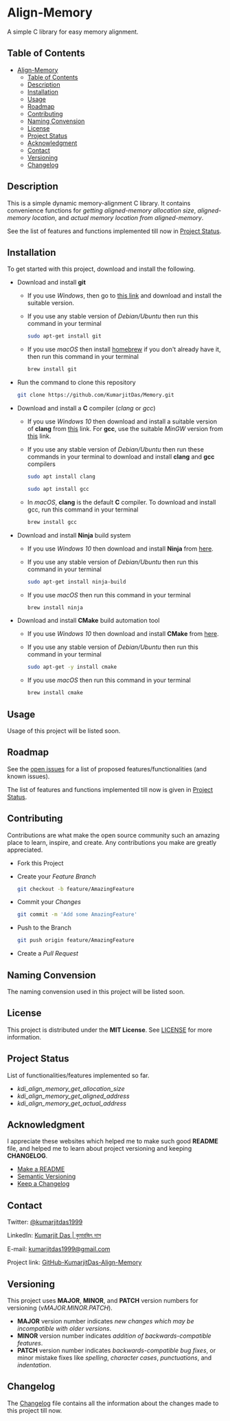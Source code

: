 # Align-Memory

A simple C library for easy memory alignment.

## Table of Contents

- [Align-Memory](#align-memory)
  - [Table of Contents](#table-of-contents)
  - [Description](#description)
  - [Installation](#installation)
  - [Usage](#usage)
  - [Roadmap](#roadmap)
  - [Contributing](#contributing)
  - [Naming Convension](#naming-convension)
  - [License](#license)
  - [Project Status](#project-status)
  - [Acknowledgment](#acknowledgment)
  - [Contact](#contact)
  - [Versioning](#versioning)
  - [Changelog](#changelog)

## Description

This is a simple dynamic memory-alignment C library. It contains convenience
functions for *getting aligned-memory allocation size*,
*aligned-memory location*, and *actual memory location from aligned-memory*.

See the list of features and functions implemented till now in
[Project Status](#project-status).

## Installation

To get started with this project, download and install the following.

- Download and install **git**
  - If you use *Windows*, then go to [this link](https://git-scm.com/downloads)
    and download and install the suitable version.
  - If you use any stable version of *Debian/Ubuntu* then run this command in
    your terminal

    ```sh
    sudo apt-get install git
    ```

  - If you use *macOS* then install [homebrew](https://brew.sh/) if you don't
    already have it, then run this command in your terminal

    ```sh
    brew install git
    ```

- Run the command to clone this repository

  ```sh
  git clone https://github.com/KumarjitDas/Memory.git
  ```

- Download and install a **C** compiler (*clang* or *gcc*)
  - If you use *Windows 10* then download and install a suitable version of
    **clang** from [this](https://releases.llvm.org/download.html) link. For
    **gcc**, use the suitable *MinGW* version from
    [this](http://mingw-w64.org/doku.php/download) link.
  - If you use any stable version of *Debian/Ubuntu* then run these commands in
    your terminal to download and install **clang** and **gcc** compilers

    ```sh
    sudo apt install clang
    ```

    ```sh
    sudo apt install gcc
    ```

  - In *macOS*, **clang** is the default **C** compiler. To download and
    install gcc, run this command in your terminal

    ```sh
    brew install gcc
    ```

- Download and install **Ninja** build system
  - If you use *Windows 10* then download and install **Ninja** from
    [here](https://github.com/ninja-build/ninja/releases).
  - If you use any stable version of *Debian/Ubuntu* then run this command in
    your terminal

    ```sh
    sudo apt-get install ninja-build
    ```

  - If you use *macOS* then run this command in your terminal

    ```sh
    brew install ninja
    ```

- Download and install **CMake** build automation tool
  - If you use *Windows 10* then download and install **CMake** from
    [here](https://cmake.org/download/).
  - If you use any stable version of *Debian/Ubuntu* then run this command in
    your terminal

    ```sh
    sudo apt-get -y install cmake
    ```

  - If you use *macOS* then run this command in your terminal

    ```sh
    brew install cmake
    ```

## Usage

Usage of this project will be listed soon.

## Roadmap

See the [open issues](https://github.com/KumarjitDas/Memory/issues) for a
list of proposed features/functionalities (and known issues).

The list of features and functions implemented till now is given in
[Project Status](#project-status).

## Contributing

Contributions are what make the open source community such an amazing place
to learn, inspire, and create. Any contributions you make are greatly
appreciated.

- Fork this Project
- Create your *Feature Branch*

  ```sh
  git checkout -b feature/AmazingFeature
  ```

- Commit your *Changes*

  ```sh
  git commit -m 'Add some AmazingFeature'
  ```

- Push to the Branch

  ```sh
  git push origin feature/AmazingFeature
  ```

- Create a *Pull Request*

## Naming Convension

The naming convension used in this project will be listed soon.

## License

This project is distributed under the **MIT License**. See [LICENSE](LICENSE)
for more information.

## Project Status

List of functionalities/features implemented so far.

- *kdi_align_memory_get_allocation_size*
- *kdi_align_memory_get_aligned_address*
- *kdi_align_memory_get_actual_address*

## Acknowledgment

I appreciate these websites which helped me to make such good **README**
file, and helped me to learn about project versioning and keeping
**CHANGELOG**.

- [Make a README](https://www.makeareadme.com/)
- [Semantic Versioning](https://semver.org/spec/v2.0.0.html)
- [Keep a Changelog](https://keepachangelog.com/en/1.0.0/)

## Contact

Twitter: [@kumarjitdas1999](https://twitter.com/kumarjitdas1999)

LinkedIn:
[Kumarjit Das | কুমারজিৎ দাস](https://www.linkedin.com/in/kumarjit-das/)

E-mail: [kumarjitdas1999@gmail.com](kumarjitdas1999@gmail.com)

Project link:
[GitHub-KumarjitDas-Align-Memory](https://github.com/KumarjitDas/Align-Memory)

## Versioning

This project uses **MAJOR**, **MINOR**, and **PATCH** version numbers for
versioning (v*MAJOR.MINOR.PATCH*).

- **MAJOR** version number indicates *new changes which may be incompatible*
  *with older versions*.
- **MINOR** version number indicates *addition of backwards-compatible*
  *features*.
- **PATCH** version number indicates *backwards-compatible bug fixes*,
  or minor mistake fixes like *spelling*, *character cases*, *punctuations*,
  and *indentation*.

## Changelog

The [Changelog](CHANGELOG.md) file contains all the information about the
changes made to this project till now.
